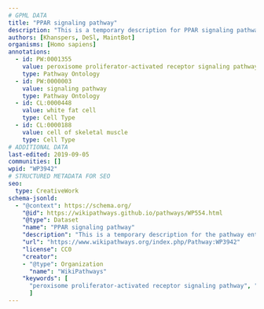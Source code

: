 ```yaml
---
# GPML DATA
title: "PPAR signaling pathway"
description: "This is a temporary description for PPAR signaling pathway"
authors: [Khanspers, DeSl, MaintBot]
organisms: [Homo sapiens]
annotations:
  - id: PW:0001355
    value: peroxisome proliferator-activated receptor signaling pathway
    type: Pathway Ontology
  - id: PW:0000003
    value: signaling pathway
    type: Pathway Ontology
  - id: CL:0000448
    value: white fat cell
    type: Cell Type
  - id: CL:0000188
    value: cell of skeletal muscle
    type: Cell Type
# ADDITIONAL DATA
last-edited: 2019-09-05
communities: []
wpid: "WP3942"
# STRUCTURED METADATA FOR SEO
seo:
  type: CreativeWork
schema-jsonld:
  - "@context": https://schema.org/
    "@id": https://wikipathways.github.io/pathways/WP554.html
    "@type": Dataset
    "name": "PPAR signaling pathway"
    "description": "This is a temporary description for the pathway entitled: PPAR signaling pathway"
    "url": "https://www.wikipathways.org/index.php/Pathway:WP3942"
    "license": CC0
    "creator":
    - "@type": Organization
      "name": "WikiPathways"
    "keywords": [
      "peroxisome proliferator-activated receptor signaling pathway", "signaling pathway", "white fat cell", "cell of skeletal muscle",
      ]
---
```

